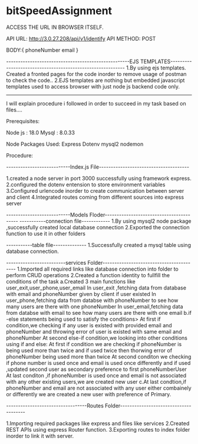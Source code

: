 # bitSpeedAssignment

ACCESS THE URL IN BROWSER ITSELF.

API URL: http://3.0.27.208/api/v1/identify 
API METHOD: POST

BODY:{
    phoneNumber
    email
}


----------------------------------------------------EJS TEMPLATES-----------------------------------------------------------
1.By using ejs templates. Created a fronted pages for the code inorder to remove usage of postman to check the code..
2.EJS templates are nothing but embedded javascript templates used to access browser with just node js backend code only.


 ----------------------------------------------------------------------------------------------------------------------------
I will explain procedure i followed in order to succeed in my task based on files....

Prerequisites:

Node js  : 18.0
Mysql     : 8.0.33


Node Packages Used:
Express
Dotenv
mysql2
nodemon


Procedure:

---------------------------Index.js  File--------------------------------------

1.created a node server in port 3000 successfully using framework express.
2.configured the dotenv entension to store environment variables
3.Configured urlencode inorder to create communication between server and client
4.Integrated routes coming from different sources into express server


---------------------------Models Floder-----------------------------------------
-----------connection file------------
1.By using mysql2 node package ,successfully created local database connection
2.Exported the connection function to use it in other folders

-----------table file--------------
1.Successfully created a mysql table using database connection.


-------------------------services Folder-----------------------------------------
1.Imported all required links like database connection into folder to perform CRUD operations
2.Created a function identity to fullfill the conditions of the task
    a.Created 3 main functions like user_exit,user_phone,user_email
        In user_exit ,fetching data from database with email and phoneNumber given by client if user existed
        In user_phone,fetching data from databse with phoneNumber to see how many users are there with one phoneNumber
        In user_email,fetching data from databse with email to see how many users are there with one email
    b.if -else statements being used to satisfy the conditions>
        At first if condition,we checking if any user is existed with provided email and phoneNumber and throwing error of user is existed with same email and phoneNumber
        At second else-if condition,we looking into other conditions using if and else:
                    At first if condition we are checking if phoneNumber is being used more than twice and if used twice then thorwing error of phoneNumber being used more than twice
                    At second conditon we checking if phone number is used once and email is used once differently and if used ,updated second user as secondary preference to first phoneNumberUser
                    At last conditon ,if phoneNumber is used once and email is not associated with any other existing users,we are created new user
    c.At last condtion,if phoneNumber and email are not associated with any user either combainely or differently we are created a new user with preference of Primary.


----------------------------------Routes Folder--------------------------------------

1.Importing required packages like express and files like services
2.Created REST APIs using express Router function.
3.Exporting routes to index folder inorder to link it with server.




